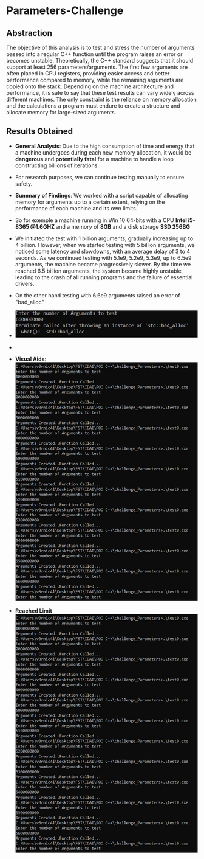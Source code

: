 # Parameters-Challenge

## Abstraction
The objective of this analysis is to test and stress the number of arguments passed into a regular C++ function until the program raises an error or becomes unstable. Theoretically, the C++ standard suggests that it should support at least 256 parameters/arguments. The first few arguments are often placed in CPU registers, providing easier access and better performance compared to memory, while the remaining arguments are copied onto the stack. Depending on the machine architecture and performance, it is safe to say that these test results can vary widely across different machines. The only constraint is the reliance on memory allocation and the calculations a program must endure to create a structure and allocate memory for large-sized arguments.

## Results Obtained
- **General Analysis**: Due to the high consumption of time and energy that a machine undergoes during each new memory allocation, it would be **dangerous** and **potentially fatal** for a machine to handle a loop constructing billions of iterations.
- For research purposes, we can continue testing manually to ensure safety.
  
- **Summary of Findings**: We worked with a script capable of allocating memory for arguments up to a certain extent, relying on the performance of each machine and its own limits.
- So for exemple a machine running in Win 10 64-bits with a CPU **Intel i5-8365 @1.6GHZ** and a memory of **8GB** and a disk storage **SSD 256BG**
- We initiated the test with 1 billion arguments, gradually increasing up to 4 billion. However, when we started testing with 5 billion arguments, we noticed some latency and slowdowns, with an average delay of 3 to 4 seconds. As we continued testing with 5.1e9, 5.2e9, 5.3e9, up to 6.5e9 arguments, the machine became progressively slower. By the time we reached 6.5 billion arguments, the system became highly unstable, leading to the crash of all running programs and the failure of essential drivers.
- On the other hand testing with 6.6e9 arguments raised an error of "bad_alloc"
- ![Performance Graph](./error.jpg)
- 
- **Visual Aids**: ![Performance Graph](./cmd1.jpg)

- **Reached Limit** ![Performance Graph](./cmd1.jpg)
